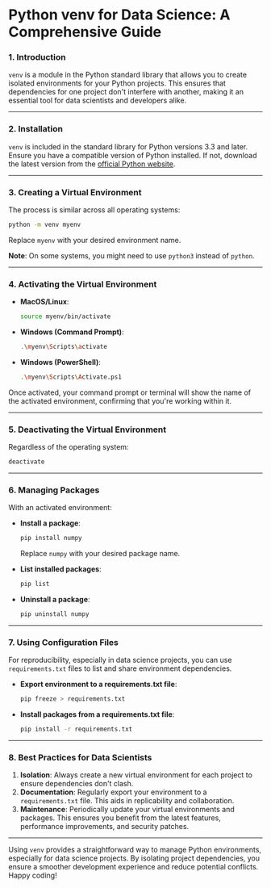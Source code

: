 # **Python venv for Data Science: A Comprehensive Guide**

### **1. Introduction**

`venv` is a module in the Python standard library that allows you to create isolated environments for your Python projects. This ensures that dependencies for one project don't interfere with another, making it an essential tool for data scientists and developers alike.

---

### **2. Installation**

`venv` is included in the standard library for Python versions 3.3 and later. Ensure you have a compatible version of Python installed. If not, download the latest version from the [official Python website](https://www.python.org/downloads/).

---

### **3. Creating a Virtual Environment**

The process is similar across all operating systems:

```bash
python -m venv myenv
```

Replace `myenv` with your desired environment name.

**Note**: On some systems, you might need to use `python3` instead of `python`.

---

### **4. Activating the Virtual Environment**

- **MacOS/Linux**:
  
  ```bash
  source myenv/bin/activate
  ```

- **Windows (Command Prompt)**:

  ```bash
  .\myenv\Scripts\activate
  ```

- **Windows (PowerShell)**:

  ```bash
  .\myenv\Scripts\Activate.ps1
  ```

Once activated, your command prompt or terminal will show the name of the activated environment, confirming that you're working within it.

---

### **5. Deactivating the Virtual Environment**

Regardless of the operating system:

```bash
deactivate
```

---

### **6. Managing Packages**

With an activated environment:

- **Install a package**: 

  ```bash
  pip install numpy
  ```

  Replace `numpy` with your desired package name.

- **List installed packages**: 

  ```bash
  pip list
  ```

- **Uninstall a package**: 

  ```bash
  pip uninstall numpy
  ```

---

### **7. Using Configuration Files**

For reproducibility, especially in data science projects, you can use `requirements.txt` files to list and share environment dependencies.

- **Export environment to a requirements.txt file**: 

  ```bash
  pip freeze > requirements.txt
  ```

- **Install packages from a requirements.txt file**: 

  ```bash
  pip install -r requirements.txt
  ```

---

### **8. Best Practices for Data Scientists**

1. **Isolation**: Always create a new virtual environment for each project to ensure dependencies don't clash.
2. **Documentation**: Regularly export your environment to a `requirements.txt` file. This aids in replicability and collaboration.
3. **Maintenance**: Periodically update your virtual environments and packages. This ensures you benefit from the latest features, performance improvements, and security patches.

---

Using `venv` provides a straightforward way to manage Python environments, especially for data science projects. By isolating project dependencies, you ensure a smoother development experience and reduce potential conflicts. Happy coding!